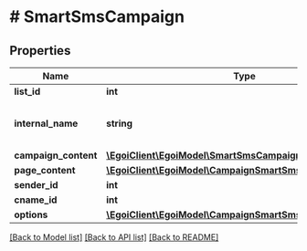 # # SmartSmsCampaign

## Properties

Name | Type | Description | Notes
------------ | ------------- | ------------- | -------------
**list_id** | **int** |  |
**internal_name** | **string** | Smart SMS campaign internal name |
**campaign_content** | [**\EgoiClient\EgoiModel\SmartSmsCampaignCampaignContent**](SmartSmsCampaignCampaignContent.md) |  |
**page_content** | [**\EgoiClient\EgoiModel\CampaignSmartSmsPageContent**](CampaignSmartSmsPageContent.md) |  |
**sender_id** | **int** |  | [optional]
**cname_id** | **int** |  | [optional]
**options** | [**\EgoiClient\EgoiModel\CampaignSmartSmsOptions**](CampaignSmartSmsOptions.md) |  | [optional]

[[Back to Model list]](../../README.md#models) [[Back to API list]](../../README.md#endpoints) [[Back to README]](../../README.md)
